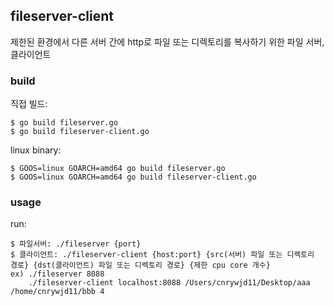 ## fileserver-client
제한된 환경에서 다른 서버 간에 http로 파일 또는 디렉토리를 복사하기 위한 파일 서버, 클라이언트 

### build
직접 빌드:

    $ go build fileserver.go
    $ go build fileserver-client.go

linux binary:

    $ GOOS=linux GOARCH=amd64 go build fileserver.go
    $ GOOS=linux GOARCH=amd64 go build fileserver-client.go
### usage
run:

    $ 파일서버: ./fileserver {port}
    $ 클라이언트: ./fileserver-client {host:port} {src(서버) 파일 또는 디렉토리 경로} {dst(클라이언트) 파일 또는 디렉토리 경로} {제한 cpu core 개수}
    ex) ./fileserver 8088
        ./fileserver-client localhost:8088 /Users/cnrywjd11/Desktop/aaa /home/cnrywjd11/bbb 4
